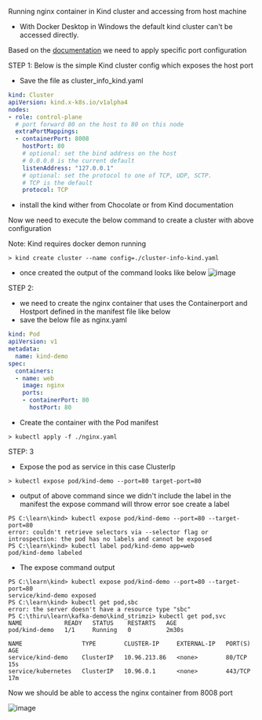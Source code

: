 Running nginx container in Kind cluster and accessing from host machine

- With Docker Desktop in Windows the default kind cluster can't be accessed directly.

Based on the [documentation](https://kind.sigs.k8s.io/docs/user/configuration/#extra-port-mappings) we need to apply specific port configuration 

STEP 1: 
Below is the simple Kind cluster config which exposes the host port 

- Save the file as cluster_info_kind.yaml
```yaml
kind: Cluster
apiVersion: kind.x-k8s.io/v1alpha4
nodes:
- role: control-plane
  # port forward 80 on the host to 80 on this node
  extraPortMappings:
  - containerPort: 8008
    hostPort: 80
    # optional: set the bind address on the host
    # 0.0.0.0 is the current default
    listenAddress: "127.0.0.1"
    # optional: set the protocol to one of TCP, UDP, SCTP.
    # TCP is the default
    protocol: TCP
```

- install the kind wither from Chocolate or from Kind documentation

Now we need to execute the below command to create a cluster with above configuration

Note: Kind requires docker demon running 

```
> kind create cluster --name config=./cluster-info-kind.yaml
```
- once created the output of the command looks like below
![image](https://user-images.githubusercontent.com/6425536/199400230-f65e22a1-f65a-46cc-92f9-b7bf10201d58.png)

STEP 2:
- we need to create the nginx container that uses the Containerport and Hostport defined in the manifest file like below
- save the below file as nginx.yaml
```yaml
kind: Pod
apiVersion: v1
metadata:
  name: kind-demo
spec:
  containers:
  - name: web
    image: nginx
    ports:
    - containerPort: 80
      hostPort: 80
```

- Create the container with the Pod manifest

```
> kubectl apply -f ./nginx.yaml
```

STEP: 3
- Expose the pod as service in this case ClusterIp

```
> kubectl expose pod/kind-demo --port=80 target-port=80
```
- output of above command since we didn't include the label in the manifest the expose command will throw error soe create a label
```
PS C:\learn\kind> kubectl expose pod/kind-demo --port=80 --target-port=80
error: couldn't retrieve selectors via --selector flag or introspection: the pod has no labels and cannot be exposed
PS C:\learn\kind> kubectl label pod/kind-demo app=web
pod/kind-demo labeled
```
- The expose command output 

```
PS C:\learn\kind> kubectl expose pod/kind-demo --port=80 --target-port=80
service/kind-demo exposed
PS C:\learn\kind> kubectl get pod,sbc
error: the server doesn't have a resource type "sbc"
PS C:\thiru\learn\kafka-demo\kind_strimzi> kubectl get pod,svc
NAME            READY   STATUS    RESTARTS   AGE
pod/kind-demo   1/1     Running   0          2m30s

NAME                 TYPE        CLUSTER-IP     EXTERNAL-IP   PORT(S)   AGE
service/kind-demo    ClusterIP   10.96.213.86   <none>        80/TCP    15s
service/kubernetes   ClusterIP   10.96.0.1      <none>        443/TCP   17m
```

Now we should be able to access the nginx container from 8008 port 

![image](https://user-images.githubusercontent.com/6425536/199401277-6ab2bb24-8f5e-45ec-9b82-ff47b4af281d.png)

